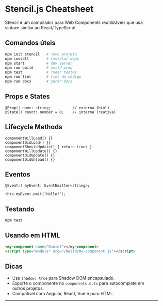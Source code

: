 
# Stencil.js Cheatsheet

Stencil é um compilador para Web Components reutilizáveis que usa sintaxe similar ao React/TypeScript.

## Comandos úteis

```bash
npm init stencil   # novo projeto
npm install        # instalar deps
npm start          # dev server
npm run build      # build prod
npm test           # rodar testes
npm run lint       # lint do código
npm run docs       # gerar docs
```

## Props e States

```tsx
@Prop() name: string;          // externa (html)
@State() count: number = 0;    // interna (reativa)
```

## Lifecycle Methods

```tsx
componentWillLoad() {}
componentDidLoad() {}
componentShouldUpdate() { return true; }
componentWillUpdate() {}
componentDidUpdate() {}
componentDidUnload() {}
```

## Eventos

```tsx
@Event() myEvent: EventEmitter<string>;

this.myEvent.emit('Hello!');
```

## Testando

```bash
npm test
```

## Usando em HTML

```html
<my-component name="Daniel"></my-component>
<script type="module" src="/build/my-component.js"></script>
```

## Dicas

- Use `shadow: true` para Shadow DOM encapsulado.
- Exporte o componente no `components.d.ts` para autocomplete em outros projetos.
- Compatível com Angular, React, Vue e puro HTML.

---